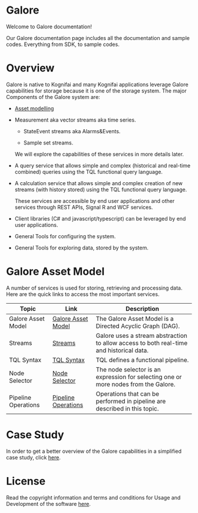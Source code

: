 
# Galore

Welcome to Galore documentation!

Our Galore documentation page includes  all the documentation and sample codes. Everything from SDK, to sample codes. 


# Overview

Galore is native to Kognifai and many Kognifai applications leverage Galore capabilities for storage because it is one of the storage system. The major Components of the Galore system are:

  - [Asset modelling](https://github.com/kognifai/Galore/blob/master/SDK-documentation/TQL.md)
  
  - Measurement aka vector streams aka time series.

    -   StateEvent streams aka Alarms&Events.

    -   Sample set streams.

       We will explore the capabilities of these services in more details later.
    
-   A query service that allows simple and complex (historical and real-time combined) queries using the TQL functional query language.

-   A calculation service that allows simple and complex creation of new streams (with  history stored) using the TQL functional query language.

    These services are accessible by end user applications and other services through REST APIs, Signal R and WCF services.

-   Client libraries (C\# and javascript/typescript) can be leveraged by end user applications.

-   General Tools for configuring the system.

-   General Tools for exploring data, stored by the system.


# Galore Asset Model
A number of services is used for storing, retrieving and processing data. Here are the quick links to access the most important services.

| Topic | Link | Description | 
|------|----------|----------|
 Galore Asset Model | [Galore Asset Model](https://github.com/kognifai/Galore/blob/master/SDK-documentation/TQL.md)|The Galore Asset Model is a Directed Acyclic Graph (DAG).|
Streams|[Streams](https://github.com/kognifai/Galore/blob/master/SDK-documentation/streams.md)|Galore uses a stream abstraction to allow access to both real-time and historical data.|
 TQL Syntax| [TQL Syntax](https://github.com/kognifai/Galore/blob/master/SDK-documentation/TQL%20Syntax.md)|TQL defines a functional pipeline. |
 Node Selector | [Node Selector](https://github.com/kognifai/Galore/blob/master/SDK-documentation/Node%20Selector.md)|The node selector is an expression for selecting one or more nodes from the Galore. |
 Pipeline Operations | [Pipeline Operations](https://github.com/kognifai/Galore/blob/master/SDK-documentation/Pipeline%20Operations.md)| Operations that can be performed in pipeline are described in this topic.


# Case Study
In order to get a better overview of the Galore capabilities in a simplified case study, click [here](https://github.com/kognifai/Galore/blob/master/SDK-documentation/casestudy.md).


# License
Read the copyright information and terms and conditions for Usage and Development of the software [here](https://github.com/kognifai/Kognifai/blob/master/License.md#copyright--year-kongsberg-digital-as).
